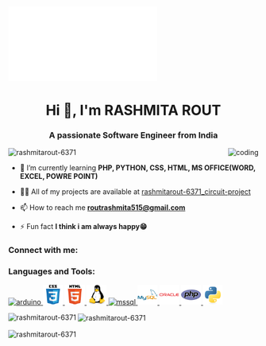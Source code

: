 ![logo](README.md)
<h1 align="center">Hi 👋, I'm RASHMITA ROUT</h1>
<h3 align="center">A passionate Software Engineer from India</h3>
<img align="right" alt="coding" width"400" src="https://user-images.githubusercontent.com/55389276/140866485-8fb1c876-9a8f-4d6a-98dc-08c4981eaf70.gif">
<p align="left"> <img src="https://komarev.com/ghpvc/?username=rashmitarout-6371&label=Profile%20views&color=0e75b6&style=flat" alt="rashmitarout-6371" /> </p>

- 🌱 I’m currently learning **PHP, PYTHON, CSS, HTML, MS OFFICE(WORD, EXCEL, POWRE POINT)**

- 👨‍💻 All of my projects are available at [rashmitarout-6371_circuit-project](rashmitarout-6371_circuit-project)

- 📫 How to reach me **routrashmita515@gmail.com**

- ⚡ Fun fact **I think i am always happy😁**

<h3 align="left">Connect with me:</h3>
<p align="left">
</p>

<h3 align="left">Languages and Tools:</h3>
<p align="left"> <a href="https://www.arduino.cc/" target="_blank" rel="noreferrer"> <img src="https://cdn.worldvectorlogo.com/logos/arduino-1.svg" alt="arduino" width="40" height="40"/> </a> <a href="https://www.w3schools.com/css/" target="_blank" rel="noreferrer"> <img src="https://raw.githubusercontent.com/devicons/devicon/master/icons/css3/css3-original-wordmark.svg" alt="css3" width="40" height="40"/> </a> <a href="https://www.w3.org/html/" target="_blank" rel="noreferrer"> <img src="https://raw.githubusercontent.com/devicons/devicon/master/icons/html5/html5-original-wordmark.svg" alt="html5" width="40" height="40"/> </a> <a href="https://www.linux.org/" target="_blank" rel="noreferrer"> <img src="https://raw.githubusercontent.com/devicons/devicon/master/icons/linux/linux-original.svg" alt="linux" width="40" height="40"/> </a> <a href="https://www.microsoft.com/en-us/sql-server" target="_blank" rel="noreferrer"> <img src="https://www.svgrepo.com/show/303229/microsoft-sql-server-logo.svg" alt="mssql" width="40" height="40"/> </a> <a href="https://www.mysql.com/" target="_blank" rel="noreferrer"> <img src="https://raw.githubusercontent.com/devicons/devicon/master/icons/mysql/mysql-original-wordmark.svg" alt="mysql" width="40" height="40"/> </a> <a href="https://www.oracle.com/" target="_blank" rel="noreferrer"> <img src="https://raw.githubusercontent.com/devicons/devicon/master/icons/oracle/oracle-original.svg" alt="oracle" width="40" height="40"/> </a> <a href="https://www.php.net" target="_blank" rel="noreferrer"> <img src="https://raw.githubusercontent.com/devicons/devicon/master/icons/php/php-original.svg" alt="php" width="40" height="40"/> </a> <a href="https://www.python.org" target="_blank" rel="noreferrer"> <img src="https://raw.githubusercontent.com/devicons/devicon/master/icons/python/python-original.svg" alt="python" width="40" height="40"/> </a> </p>

<p><img align="left" src="https://github-readme-stats.vercel.app/api/top-langs?username=rashmitarout-6371&show_icons=true&locale=en&layout=compact" alt="rashmitarout-6371" /></p>

<p>&nbsp;<img align="center" src="https://github-readme-stats.vercel.app/api?username=rashmitarout-6371&show_icons=true&locale=en" alt="rashmitarout-6371" /></p>

<p><img align="center" src="https://github-readme-streak-stats.herokuapp.com/?user=rashmitarout-6371&" alt="rashmitarout-6371" /></p>
